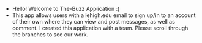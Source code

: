 * Hello! Welcome to The-Buzz Application :)
* This app allows users with a lehigh.edu email to sign up/in to an account of their own where they can view and post messages, as well as comment. I created this application with a team. Please scroll through the branches to see our work.
